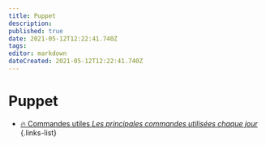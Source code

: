 ```yaml
---
title: Puppet
description: 
published: true
date: 2021-05-12T12:22:41.740Z
tags: 
editor: markdown
dateCreated: 2021-05-12T12:22:41.740Z
---
```


# Puppet
- [🔥 Commandes utiles *Les principales commandes utilisées chaque jour*](/Puppet/Commandes)
{.links-list}
